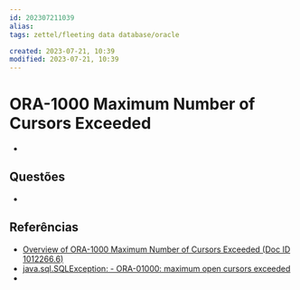 ```yaml
---
id: 202307211039
alias: 
tags: zettel/fleeting data database/oracle

created: 2023-07-21, 10:39
modified: 2023-07-21, 10:39
---
```

# ORA-1000 Maximum Number of Cursors Exceeded
<!-- Main content of my thoughts really -->

- 

## Questões
<!-- What remains for you to consider? --> 

- 

## Referências
<!-- Links to pages not referenced in the content -->

- [Overview of ORA-1000 Maximum Number of Cursors Exceeded (Doc ID 1012266.6)](https://support.oracle.com/knowledge/Oracle%20Database%20Products/1012266_6.html)
- [java.sql.SQLException: - ORA-01000: maximum open cursors exceeded](https://stackoverflow.com/questions/12192592/java-sql-sqlexception-ora-01000-maximum-open-cursors-exceeded/14397716#14397716)
- 
